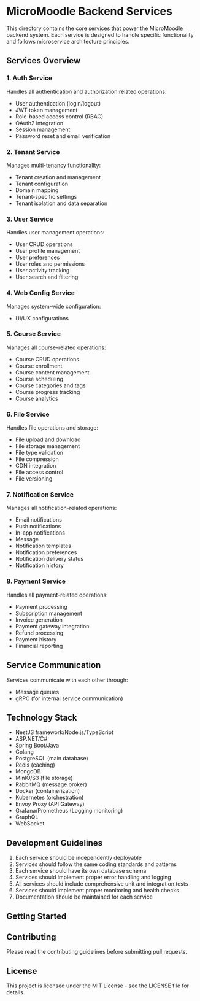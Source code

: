 # MicroMoodle Backend Services

This directory contains the core services that power the MicroMoodle backend system. Each service is designed to handle specific functionality and follows microservice architecture principles.

## Services Overview

### 1. Auth Service

Handles all authentication and authorization related operations:

- User authentication (login/logout)
- JWT token management
- Role-based access control (RBAC)
- OAuth2 integration
- Session management
- Password reset and email verification

### 2. Tenant Service

Manages multi-tenancy functionality:

- Tenant creation and management
- Tenant configuration
- Domain mapping
- Tenant-specific settings
- Tenant isolation and data separation

### 3. User Service

Handles user management operations:

- User CRUD operations
- User profile management
- User preferences
- User roles and permissions
- User activity tracking
- User search and filtering

### 4. Web Config Service

Manages system-wide configuration:

- UI/UX configurations

### 5. Course Service

Manages all course-related operations:

- Course CRUD operations
- Course enrollment
- Course content management
- Course scheduling
- Course categories and tags
- Course progress tracking
- Course analytics

### 6. File Service

Handles file operations and storage:

- File upload and download
- File storage management
- File type validation
- File compression
- CDN integration
- File access control
- File versioning

### 7. Notification Service

Manages all notification-related operations:

- Email notifications
- Push notifications
- In-app notifications
- Message
- Notification templates
- Notification preferences
- Notification delivery status
- Notification history

### 8. Payment Service

Handles all payment-related operations:

- Payment processing
- Subscription management
- Invoice generation
- Payment gateway integration
- Refund processing
- Payment history
- Financial reporting

## Service Communication

Services communicate with each other through:

- Message queues
- gRPC (for internal service communication)

## Technology Stack

- NestJS framework/Node.js/TypeScript
- ASP.NET/C#
- Spring Boot/Java
- Golang
- PostgreSQL (main database)
- Redis (caching)
- MongoDB
- MinIO/S3 (file storage)
- RabbitMQ (message broker)
- Docker (containerization)
- Kubernetes (orchestration)
- Envoy Proxy (API Gateway)
- Grafana/Prometheus (Logging monitoring)
- GraphQL
- WebSocket

## Development Guidelines

1. Each service should be independently deployable
2. Services should follow the same coding standards and patterns
3. Each service should have its own database schema
4. Services should implement proper error handling and logging
5. All services should include comprehensive unit and integration tests
6. Services should implement proper monitoring and health checks
7. Documentation should be maintained for each service

## Getting Started

## Contributing

Please read the contributing guidelines before submitting pull requests.

## License

This project is licensed under the MIT License - see the LICENSE file for details.

